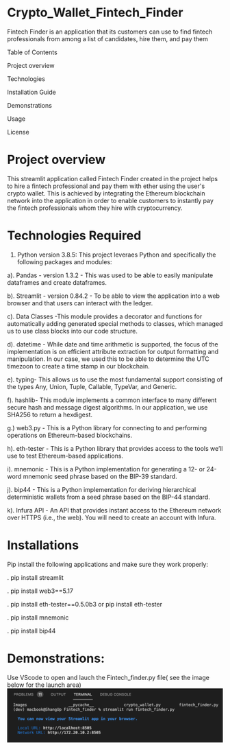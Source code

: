# Crypto_Wallet_Fintech_Finder
Fintech Finder is an application that its customers can use to find fintech professionals from among a list of candidates, hire them, and pay them

Table of Contents

Project overview

Technologies 

Installation Guide

Demonstrations 

Usage


License


# Project overview


This streamlit application called Fintech Finder created in the project helps to hire a fintech professional and pay them with ether using the user's crypto wallet. This is achieved by integrating the Ethereum blockchain network into the application in order to enable customers to instantly pay the fintech professionals whom they hire with cryptocurrency.

# Technologies Required 

1. Python version 3.8.5: This project leveraes Python and specifically the following packages and modules:

a). Pandas - version 1.3.2 - This was used to be able to easily manipulate dataframes and create dataframes.

b). Streamlit - version 0.84.2 - To be able to view the application into a web browser and that users can interact with the ledger.

c). Data Classes -This module provides a decorator and functions for automatically adding generated special methods to classes, which managed us to use class blocks into our code structure.

d).  datetime - While date and time arithmetic is supported, the focus of the implementation is on efficient attribute extraction for output formatting and manipulation. In our case, we used this to be able to determine the UTC timezoon to create a time stamp in our blockchain.

e). typing- This allows us to use the most fundamental support consisting of the types Any, Union, Tuple, Callable, TypeVar, and Generic.

f). hashlib- This module implements a common interface to many different secure hash and message digest algorithms. In our application, we use SHA256 to return a hexdigest.

g.) web3.py - This is a Python library for connecting to and performing operations on Ethereum-based blockchains.

h). eth-tester - This is a Python library that provides access to the tools we’ll use to test Ethereum-based applications.

i). mnemonic - This is a Python implementation for generating a 12- or 24-word mnemonic seed phrase based on the BIP-39 standard.

j). bip44 - This is a Python implementation for deriving hierarchical deterministic wallets from a seed phrase based on the BIP-44 standard.

k). Infura API - An API that provides instant access to the Ethereum network over HTTPS (i.e., the web). You will need to create an account with Infura.

# Installations

Pip install the following applications and make sure they work properly:


. pip install streamlit

. pip install web3==5.17

. pip install eth-tester==0.5.0b3 or pip install eth-tester

. pip install mnemonic

. pip install bip44

# Demonstrations:

Use VScode to open and lauch the Fintech_finder.py file( see the image below for the launch area)
![streamlit launched ](https://github.com/shangfii/Crypto_Wallet_Fintech_Finder/blob/main/Fintech_finder/Images/Streamlit_app_launch.png)


